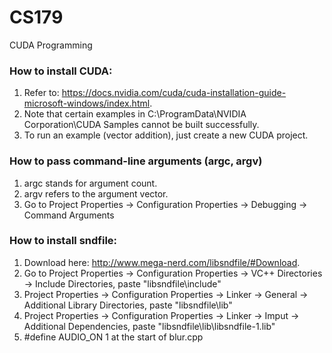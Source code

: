 # CS179
CUDA Programming

### How to install CUDA:
1) Refer to: https://docs.nvidia.com/cuda/cuda-installation-guide-microsoft-windows/index.html.
2) Note that certain examples in C:\ProgramData\NVIDIA Corporation\CUDA Samples cannot be built successfully.
3) To run an example (vector addition), just create a new CUDA project.

### How to pass command-line arguments (argc, argv)
1) argc stands for argument count.
2) argv refers to the argument vector.
3) Go to Project Properties -> Configuration Properties -> Debugging -> Command Arguments

### How to install sndfile:
1) Download here: http://www.mega-nerd.com/libsndfile/#Download.
2) Go to Project Properties -> Configuration Properties -> VC++ Directories -> Include Directories, paste "libsndfile\include"
3) Project Properties -> Configuration Properties -> Linker -> General -> Additional Library Directories, paste "libsndfile\lib"
4) Project Properties -> Configuration Properties -> Linker -> Imput -> Additional Dependencies, paste "libsndfile\lib\libsndfile-1.lib"
5) #define AUDIO_ON 1 at the start of blur.cpp
